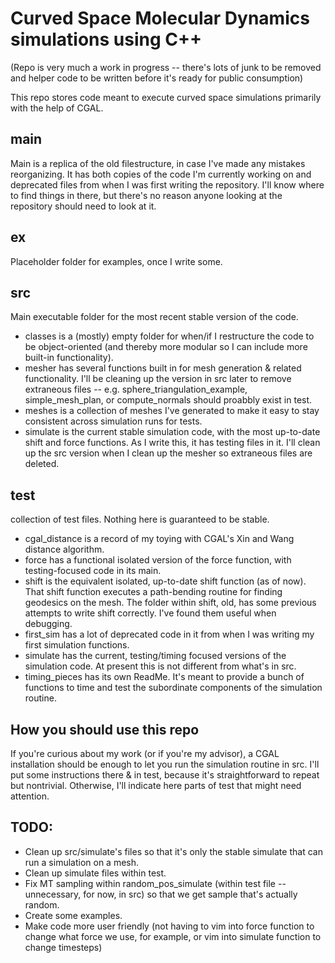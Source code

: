 # Curved Space Molecular Dynamics simulations using C++ 
(Repo is very much a work in progress -- there's lots of junk to be removed and helper code to be written before it's ready for public consumption) 

This repo stores code meant to execute curved space simulations primarily with the help of CGAL. 

## main

Main is a replica of the old filestructure, in case I've made any mistakes reorganizing. It has both copies of the
code I'm currently working on and deprecated files from when I was first writing the repository. I'll know where to find things in there, but there's no reason anyone looking at the repository should need to look at it. 

## ex 

Placeholder folder for examples, once I write some. 

## src

Main executable folder for the most recent stable version of the code. 
  - classes is a (mostly) empty folder for when/if I restructure the code to be object-oriented (and thereby more
  modular so I can include more built-in functionality). 
  - mesher has several functions built in for mesh generation & related functionality. I'll be cleaning up the version
  in src later to remove extraneous files -- e.g. sphere_triangulation_example, simple_mesh_plan, or compute_normals
  should proabbly exist in test. 
  - meshes is a collection of meshes I've generated to make it easy to stay consistent across simulation runs for tests.
  - simulate is the current stable simulation code, with the most up-to-date shift and force functions. As I write
  this, it has testing files in it. I'll clean up the src version when I clean up the mesher so extraneous files are 
  deleted. 

## test

collection of test files. Nothing here is guaranteed to be stable. 
- cgal_distance is a record of my toying with CGAL's Xin and Wang distance algorithm. 
- force has a functional isolated version of the force function, with testing-focused code in its main. 
- shift is the equivalent isolated, up-to-date shift function (as of now). That shift function executes a path-bending routine for finding geodesics on the mesh. The folder within shift, old, has some previous attempts to write shift correctly. I've found them useful when debugging. 
- first_sim has a lot of deprecated code in it from when I was writing my first simulation functions. 
- simulate has the current, testing/timing focused versions of the simulation code. At present this is not 
different from what's in src. 
- timing_pieces has its own ReadMe. It's meant to provide a bunch of functions to time and test the subordinate 
components of the simulation routine. 

## How you should use this repo 

If you're curious about my work (or if you're my advisor), a CGAL installation should be enough to let you run
the simulation routine in src. I'll put some instructions there & in test, because it's straightforward to repeat but nontrivial. Otherwise, I'll indicate here parts of test that might need attention. 


## TODO: 
- Clean up src/simulate's files so that it's only the stable simulate that can run a simulation on a mesh. 
- Clean up simulate files within test. 
- Fix MT sampling within random_pos_simulate (within test file -- unnecessary, for now, in src) so that we get 
sample that's actually random. 
- Create some examples. 
- Make code more user friendly (not having to vim into force function to change what force we use, for example, or
vim into simulate function to change timesteps)
